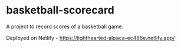 # basketball-scorecard
 A project to record scores of a basketball game.

Deployed on Netlify - https://lighthearted-alpaca-ec486e.netlify.app/
